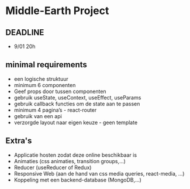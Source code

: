 # Middle-Earth Project


## DEADLINE 
* 9/01 20h

## minimal requirements
* een logische struktuur
* minimum 6 componenten
* Geef props door tussen componenten
* gebruik useState, useContext, useEffect, useParams
* gebruik callback functies om de state aan te passen
* minimum 4 pagina’s - react-router
* gebruik van een api
* verzorgde layout naar eigen keuze - geen template

## Extra's
* Applicatie hosten zodat deze online beschikbaar is
* Animaties (css animaties, transition groups,...)
* Reducer (useReducer of Redux)
* Responsive Web (aan de hand van css media queries, react-media, ...)
* Koppeling met een backend-database (MongoDB,...)
